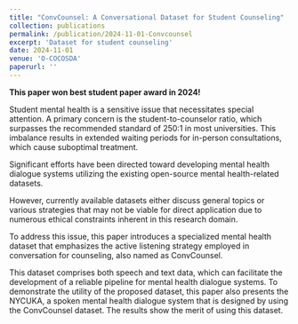 ```yaml
---
title: "ConvCounsel: A Conversational Dataset for Student Counseling"
collection: publications
permalink: /publication/2024-11-01-Convcounsel
excerpt: 'Dataset for student counseling'
date: 2024-11-01
venue: 'O-COCOSDA'
paperurl: ''
---
```


**This paper won best student paper award in 2024!**

Student mental health is a sensitive issue that necessitates special attention. A primary concern is the student-to-counselor ratio, which surpasses the recommended standard of 250:1 in most universities. This imbalance results in extended waiting periods for in-person consultations, which cause suboptimal treatment. 

Significant efforts have been directed toward developing mental health dialogue systems utilizing the existing open-source mental health-related datasets.

However, currently available datasets either discuss general topics or various strategies that may not be viable for direct application due to numerous ethical constraints inherent in this research domain.

To address this issue, this paper introduces a specialized mental health dataset that emphasizes the active listening strategy employed in conversation for counseling, also named as ConvCounsel.

This dataset comprises both speech and text data, which can facilitate the development of a reliable pipeline for mental health dialogue systems. To demonstrate the utility of the proposed dataset, this paper also presents the NYCUKA, a spoken mental health dialogue system that is designed by using the ConvCounsel dataset. The results show the merit of using this dataset.